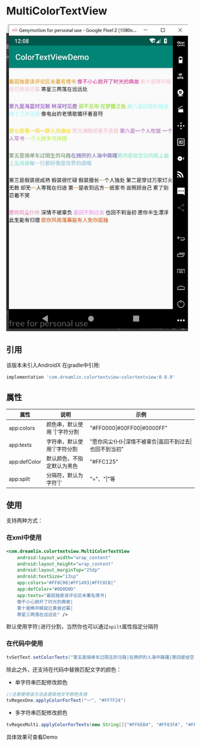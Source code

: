 # MultiColorTextView

<img src="./images/color-text.jpg" style="zoom:80%;" />

## 引用

该版本未引入AndroidX
在gradle中引用:

```groovy
implementation 'com.dreamlin.colortextview:colortextview:0.0.9'
```


## 属性

| 属性         | 说明                        | 示例                                                     |
| ------------ | --------------------------- | -------------------------------------------------------- |
| app:colors   | 颜色串，默认使用 '\|'字符分割 | "#FF0000\|#00FF00\|#0000FF"                              |
| app:texts    | 字符串，默认使用'\|'字符分割 | "愿你风尘仆仆\|深情不被辜负\|虽回不到过去\|也回不到当初" |
| app:defColor | 默认颜色，不指定默认为黑色  | "#FFC125"                                                |
| app:spilt    | 分隔符，默认为字符'\|'       | "="、"\|"等                                              |



## 使用

支持两种方式：

### 在xml中使用

```xml
<com.dreamlin.colortextview.MultiColorTextView
    android:layout_width="wrap_content"
    android:layout_height="wrap_content"
    android:layout_marginTop="25dp"
    android:textSize="13sp"
    app:colors="#FF8C00|#FF1493|#FFC0CB|"
    app:defColor="#0D0D0D"
    app:texts="最孤独是读评论区未署名情书|
    像不小心掀开了时光的典故|
    第十是睁开眼就已黄昏迟暮|
    寒星三两落在远远处" />

```

默认使用字符`|`进行分割，当然你也可以通过`spilt`属性指定分隔符

### 在代码中使用

```java
tvSetText.setColorTexts("第五是骑单车过陌生的马路|在拥挤的人海中踌躇|第四是给空白的纸上画上五线谱|每一行都好像是世界的遗嘱", "#548B54|#6959CD|#76EEC6|#7EC0EE")
```

除此之外，还支持在代码中替换匹配文字的颜色：

- 单字符串匹配修改颜色

```java
//注意使用该方法会使其他文字颜色失效
tvRegexOne.applyColorForText("一", "#FF7F24")
```

- 多字符串匹配修改颜色

```java
tvRegexMulti.applyColorForTexts(new String[]{"#FF6EB4", "#FF83FA", "#FF4500"}, "愿你风尘仆仆", "虽回不到过去", "愿你风雨落幕能有人免你孤独")
```

具体效果可查看Demo

